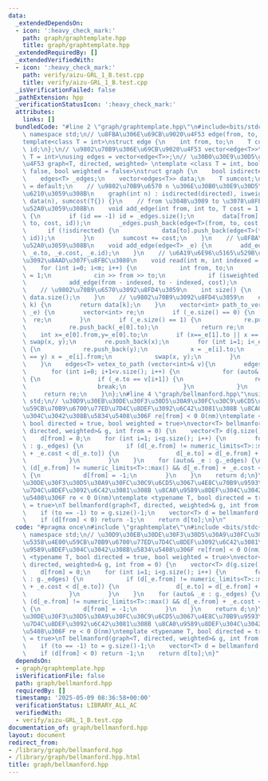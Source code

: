 ```yaml
---
data:
  _extendedDependsOn:
  - icon: ':heavy_check_mark:'
    path: graph/graphtemplate.hpp
    title: graph/graphtemplate.hpp
  _extendedRequiredBy: []
  _extendedVerifiedWith:
  - icon: ':heavy_check_mark:'
    path: verify/aizu-GRL_1_B.test.cpp
    title: verify/aizu-GRL_1_B.test.cpp
  _isVerificationFailed: false
  _pathExtension: hpp
  _verificationStatusIcon: ':heavy_check_mark:'
  attributes:
    links: []
  bundledCode: "#line 2 \"graph/graphtemplate.hpp\"\n#include<bits/stdc++.h>\nusing\
    \ namespace std;\n// \u8FBA\u306E\u69CB\u9020\u4F53 edge(from, to, cost, id)\n\
    template<class T = int>\nstruct edge {\n    int from, to;\n    T cost;\n    int\
    \ id;\n};\n// \u9802\u70B9\u306E\u69CB\u9020\u4F53 vector<edge<T>>\ntemplate<class\
    \ T = int>\nusing edges = vector<edge<T>>;\n// \u30B0\u30E9\u30D5\u306E\u69CB\u9020\
    \u4F53 graph<T, directed, weighted> \ntemplate <class T = int, bool directed =\
    \ false, bool weighted = false>\nstruct graph {\n    bool isdirected, isweighted;\n\
    \    edges<T> _edges;\n    vector<edges<T>> data;\n    T sumcost;\n    graph()\
    \ = default;\n    // \u9802\u70B9\u6570 n \u306E\u30B0\u30E9\u30D5\u3092\u4F5C\
    \u6210\u3059\u308B\n    graph(int n) : isdirected(directed), isweighted(weighted),\
    \ data(n), sumcost(T{}) {}\n    // from \u304B\u3089 to \u3078\u8FBA\u3092\u8FFD\
    \u52A0\u3059\u308B\n    void add_edge(int from, int to, T cost = 1, int id = -1)\
    \ {\n        if (id == -1) id = _edges.size();\n        data[from].push_back(edge<T>(from,\
    \ to, cost, id));\n        _edges.push_back(edge<T>(from, to, cost, id));\n  \
    \      if (!isdirected) {\n            data[to].push_back(edge<T>(to, from, cost,\
    \ id));\n        }\n        sumcost += cost;\n    }\n    // \u8FBA\u3092\u8FFD\
    \u52A0\u3059\u308B\n    void add_edge(edge<T> _e) {\n        add_edge(_e.from,\
    \ _e.to, _e.cost, _e.id);\n    }\n    // \u6A19\u6E96\u5165\u529B\u304B\u3089\u8FBA\
    \u3092\u8AAD\u307F\u8FBC\u3080\n    void read(int m, int indexed = 1) {\n    \
    \    for (int i=0; i<m; i++) {\n            int from, to;\n            T cost\
    \ = 1;\n            cin >> from >> to;\n            if (isweighted) cin >> cost;\n\
    \            add_edge(from - indexed, to - indexed, cost);\n        }\n    }\n\
    \    // \u9802\u70B9\u6570\u3092\u8FD4\u3059\n    int size() {\n        return\
    \ data.size();\n    }\n    // \u9802\u70B9\u3092\u8FD4\u3059\n    edges<T> operator[](int\
    \ k) {\n        return data[k];\n    }\n    vector<int> path_to_vertex(edges<T>&\
    \ _e) {\n        vector<int> re;\n        if (_e.size() == 0) {\n            return\
    \  re;\n        }\n        if (_e.size() == 1) {\n            re.push_back(_e[0].from);\n\
    \            re.push_back(_e[0].to);\n            return re;\n        }\n    \
    \    int x=_e[0].from,y=_e[0].to;\n        if (x==_e[1].to || x == _e[1].from)\
    \ swap(x, y);\n        re.push_back(x);\n        for (int i=1; i<_e.size(); i++)\
    \ {\n            re.push_back(y);\n            x = _e[i].to;\n            if (x\
    \ == y) x = _e[i].from;\n            swap(x, y);\n        }\n        return re;\n\
    \    }\n    edges<T> vetex_to_path (vector<int>& v){\n        edges<T> re;\n \
    \       for (int i=0; i+1<v.size(); i++) {\n            for (auto& _e : this[v[i]])\
    \ {\n                if (_e.to == v[i+1]) {\n                    re.push_back(_e);\n\
    \                    break;\n                }\n            }\n        }\n   \
    \     return re;\n    }\n};\n#line 4 \"graph/bellmanford.hpp\"\nusing namespace\
    \ std;\n// \u30D9\u30EB\u30DE\u30F3\u30D5\u30A9\u30FC\u30C9\u6CD5\u3067\u5358\u4E00\
    \u59CB\u70B9\u6700\u77ED\u7D4C\u8DEF\u3092\u6C42\u3081\u308B \u8CA0\u9589\u8DEF\
    \u304C\u3042\u308B\u5834\u5408\u306F re[from] < 0 O(nm)\ntemplate <typename T,\
    \ bool directed = true, bool weighted = true>\nvector<T> bellmanford(graph<T,\
    \ directed, weighted>& g, int from = 0) {\n    vector<T> d(g.size(), numeric_limits<T>::max());\n\
    \    d[from] = 0;\n    for (int i=1; i<g.size(); i++) {\n        for (auto& _e\
    \ : g._edges) {\n            if (d[_e.from] != numeric_limits<T>::max() && d[_e.from]\
    \ + _e.cost < d[_e.to]) {\n                d[_e.to] = d[_e.from] + _e.cost;\n\
    \            }\n        }\n    }\n    for (auto& _e : g._edges) {\n        if\
    \ (d[_e.from] != numeric_limits<T>::max() && d[_e.from] + _e.cost < d[_e.to])\
    \ {\n            d[from] = -1;\n        }\n    }\n    return d;\n}\n// \u30D9\u30EB\
    \u30DE\u30F3\u30D5\u30A9\u30FC\u30C9\u6CD5\u3067\u4E8C\u70B9\u9593\u6700\u77ED\
    \u7D4C\u8DEF\u3092\u6C42\u3081\u308B \u8CA0\u9589\u8DEF\u304C\u3042\u308B\u5834\
    \u5408\u306F re < 0 O(nm)\ntemplate <typename T, bool directed = true, bool weighted\
    \ = true>\nT bellmanford(graph<T, directed, weighted>& g, int from, int to) {\n\
    \    if (to == -1) to = g.size()-1;\n    vector<T> d = bellmanford(g, from);\n\
    \    if (d[from] < 0) return -1;\n    return d[to];\n}\n"
  code: "#pragma once\n#include \"graphtemplate\"\n#include <bits/stdc++.h>\nusing\
    \ namespace std;\n// \u30D9\u30EB\u30DE\u30F3\u30D5\u30A9\u30FC\u30C9\u6CD5\u3067\
    \u5358\u4E00\u59CB\u70B9\u6700\u77ED\u7D4C\u8DEF\u3092\u6C42\u3081\u308B \u8CA0\
    \u9589\u8DEF\u304C\u3042\u308B\u5834\u5408\u306F re[from] < 0 O(nm)\ntemplate\
    \ <typename T, bool directed = true, bool weighted = true>\nvector<T> bellmanford(graph<T,\
    \ directed, weighted>& g, int from = 0) {\n    vector<T> d(g.size(), numeric_limits<T>::max());\n\
    \    d[from] = 0;\n    for (int i=1; i<g.size(); i++) {\n        for (auto& _e\
    \ : g._edges) {\n            if (d[_e.from] != numeric_limits<T>::max() && d[_e.from]\
    \ + _e.cost < d[_e.to]) {\n                d[_e.to] = d[_e.from] + _e.cost;\n\
    \            }\n        }\n    }\n    for (auto& _e : g._edges) {\n        if\
    \ (d[_e.from] != numeric_limits<T>::max() && d[_e.from] + _e.cost < d[_e.to])\
    \ {\n            d[from] = -1;\n        }\n    }\n    return d;\n}\n// \u30D9\u30EB\
    \u30DE\u30F3\u30D5\u30A9\u30FC\u30C9\u6CD5\u3067\u4E8C\u70B9\u9593\u6700\u77ED\
    \u7D4C\u8DEF\u3092\u6C42\u3081\u308B \u8CA0\u9589\u8DEF\u304C\u3042\u308B\u5834\
    \u5408\u306F re < 0 O(nm)\ntemplate <typename T, bool directed = true, bool weighted\
    \ = true>\nT bellmanford(graph<T, directed, weighted>& g, int from, int to) {\n\
    \    if (to == -1) to = g.size()-1;\n    vector<T> d = bellmanford(g, from);\n\
    \    if (d[from] < 0) return -1;\n    return d[to];\n}"
  dependsOn:
  - graph/graphtemplate.hpp
  isVerificationFile: false
  path: graph/bellmanford.hpp
  requiredBy: []
  timestamp: '2025-05-09 08:36:58+00:00'
  verificationStatus: LIBRARY_ALL_AC
  verifiedWith:
  - verify/aizu-GRL_1_B.test.cpp
documentation_of: graph/bellmanford.hpp
layout: document
redirect_from:
- /library/graph/bellmanford.hpp
- /library/graph/bellmanford.hpp.html
title: graph/bellmanford.hpp
---
```

